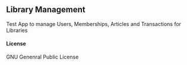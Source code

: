 ## Library Management

Test App to manage Users, Memberships, Articles and Transactions for Libraries

#### License

GNU Genenral Public License